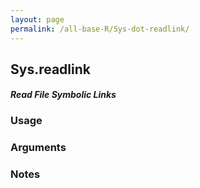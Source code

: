 ```yaml
---
layout: page
permalink: /all-base-R/Sys-dot-readlink/
---
```


## __Sys.readlink__

#### _Read File Symbolic Links_

### Usage

### Arguments

### Notes
